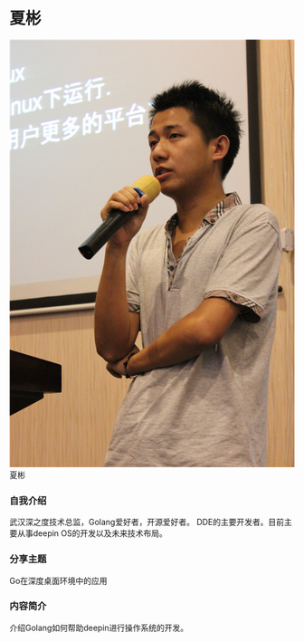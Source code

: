 # 夏彬 #

![](../images/xiabin.jpg)
夏彬

### 自我介绍
武汉深之度技术总监，Golang爱好者，开源爱好者。
DDE的主要开发者。目前主要从事deepin OS的开发以及未来技术布局。

### 分享主题

Go在深度桌面环境中的应用

### 内容简介

介绍Golang如何帮助deepin进行操作系统的开发。